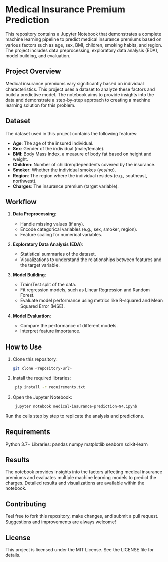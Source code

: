 # Medical Insurance Premium Prediction

This repository contains a Jupyter Notebook that demonstrates a complete machine learning pipeline to predict medical insurance premiums based on various factors such as age, sex, BMI, children, smoking habits, and region. The project includes data preprocessing, exploratory data analysis (EDA), model building, and evaluation.

## Project Overview

Medical insurance premiums vary significantly based on individual characteristics. This project uses a dataset to analyze these factors and build a predictive model. The notebook aims to provide insights into the data and demonstrate a step-by-step approach to creating a machine learning solution for this problem.

## Dataset

The dataset used in this project contains the following features:
- **Age**: The age of the insured individual.
- **Sex**: Gender of the individual (male/female).
- **BMI**: Body Mass Index, a measure of body fat based on height and weight.
- **Children**: Number of children/dependents covered by the insurance.
- **Smoker**: Whether the individual smokes (yes/no).
- **Region**: The region where the individual resides (e.g., southeast, northwest).
- **Charges**: The insurance premium (target variable).

## Workflow

1. **Data Preprocessing**:
   - Handle missing values (if any).
   - Encode categorical variables (e.g., sex, smoker, region).
   - Feature scaling for numerical variables.

2. **Exploratory Data Analysis (EDA)**:
   - Statistical summaries of the dataset.
   - Visualizations to understand the relationships between features and the target variable.

3. **Model Building**:
   - Train/Test split of the data.
   - Fit regression models, such as Linear Regression and Random Forest.
   - Evaluate model performance using metrics like R-squared and Mean Squared Error (MSE).

4. **Model Evaluation**:
   - Compare the performance of different models.
   - Interpret feature importance.

## How to Use

1. Clone this repository:
   ```bash
   git clone <repository-url>
   
2. Install the required libraries:
   ```bash
    pip install -r requirements.txt
   
3. Open the Jupyter Notebook:
   ```bash
    jupyter notebook medical-insurance-prediction-94.ipynb

Run the cells step by step to replicate the analysis and predictions.

## Requirements 
Python 3.7+
Libraries:
pandas
numpy
matplotlib
seaborn
scikit-learn

## Results
The notebook provides insights into the factors affecting medical insurance premiums and evaluates multiple machine learning models to predict the charges. Detailed results and visualizations are available within the notebook.

## Contributing
Feel free to fork this repository, make changes, and submit a pull request. Suggestions and improvements are always welcome!

## License
This project is licensed under the MIT License. See the LICENSE file for details.
